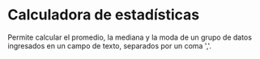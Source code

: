 # Calculadora de estadísticas

Permite calcular el promedio, la mediana y la moda de un grupo de datos ingresados en un campo de texto, separados por un coma ','.